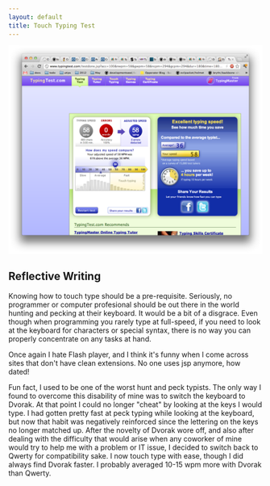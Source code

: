 ```yaml
---
layout: default
title: Touch Typing Test
---
```


![Results](results.png "Results")

## Reflective Writing

Knowing how to touch type should be a pre-requisite. Seriously, no programmer or computer profesional should be out there in the world hunting and pecking at their keyboard. It would be a bit of a disgrace. Even though when programming you rarely type at full-speed, if you need to look at the keyboard for characters or special syntax, there is no way you can properly concentrate on any tasks at hand. 

Once again I hate Flash player, and I think it's funny when I come across sites that don't have clean extensions. No one uses jsp anymore, how dated!

Fun fact, I used to be one of the worst hunt and peck typists. The only way I found to overcome this disability of mine was to switch the keyboard to Dvorak. At that point I could no longer "cheat" by looking at the keys I would type. I had gotten pretty fast at peck typing while looking at the keyboard, but now that habit was negatively reinforced since the lettering on the keys no longer matched up. After the novelty of Dvorak wore off, and also after dealing with the difficulty that would arise when any coworker of mine would try to help me with a problem or IT issue, I decided to switch back to Qwerty for compatibility sake. I now touch type with ease, though I did always find Dvorak faster. I probably averaged 10-15 wpm more with Dvorak than Qwerty.